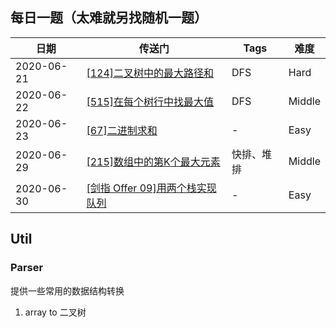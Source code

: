 ## 每日一题（太难就另找随机一题）

|  日期   | 传送门  | Tags | 难度 |
|  ----  | ----  | ----| ---- |
| 2020-06-21  | [[124]二叉树中的最大路径和](https://leetcode-cn.com/problems/binary-tree-maximum-path-sum/) | DFS | Hard |
| 2020-06-22  | [[515]在每个树行中找最大值](https://leetcode-cn.com/problems/find-largest-value-in-each-tree-row/) | DFS | Middle |
| 2020-06-23  | [[67]二进制求和](https://leetcode-cn.com/problems/add-binary/) | - | Easy |
| 2020-06-29  | [[215]数组中的第K个最大元素](https://leetcode-cn.com/problems/kth-largest-element-in-an-array/) | 快排、堆排 | Middle |
| 2020-06-30  | [[剑指 Offer 09]用两个栈实现队列](https://leetcode-cn.com/problems/yong-liang-ge-zhan-shi-xian-dui-lie-lcof/) | - | Easy |

## Util 

### Parser
提供一些常用的数据结构转换
1. array to 二叉树